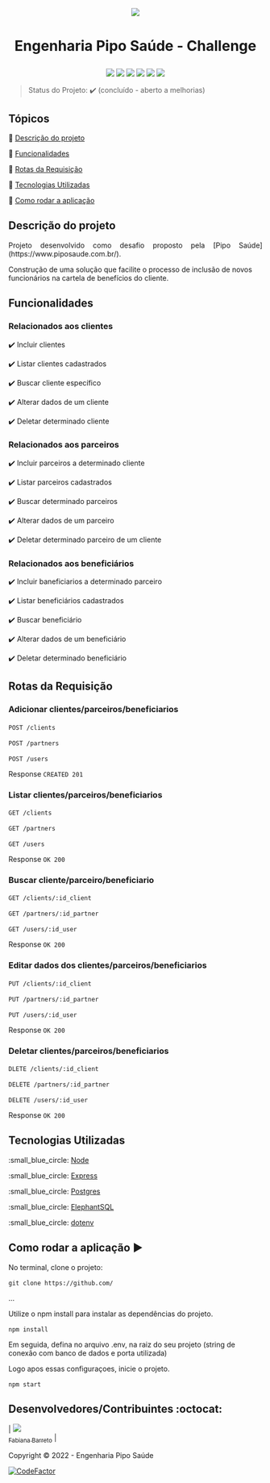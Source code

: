<p align='center'>
  <img src='./src/assets/Logo – Pipo Saúde.svg'/> 
</p>

<h1 align='center'>

   Engenharia Pipo Saúde - Challenge
</h1>

<p align='center'>
  <img src='https://img.shields.io/npm/v/npm?color=green'/>
  <img src="https://img.shields.io/badge/node-v16.14.2-green"/>
  <img src="https://img.shields.io/badge/express-v4.17.3-green"/>
  <img src="https://img.shields.io/badge/pg-v8.7.3-yellow"/>
  <img src="https://img.shields.io/badge/dotenv-v16.0.0-yellow"/>
  <img src="https://img.shields.io/badge/status-concluido-green"/>
</p>

> Status do Projeto: :heavy_check_mark: (concluído - aberto a melhorias)
## Tópicos

:small_blue_diamond: [Descrição do projeto](#descrição-do-projeto)

:small_blue_diamond: [Funcionalidades](#funcionalidades)

:small_blue_diamond: [Rotas da Requisição](#rotas-da-requisição)

:small_blue_diamond: [Tecnologias Utilizadas](#tecnologias-utilizadas)

:small_blue_diamond: [Como rodar a aplicação](#como-rodar-a-aplicação-arrow_forward)

## Descrição do projeto 

<p align="justify">
  Projeto desenvolvido como desafio proposto pela [Pipo Saúde](https://www.piposaude.com.br/). 

  Construção de uma solução que facilite o processo de inclusão de novos funcionários na cartela de benefícios do cliente.
</p>

## Funcionalidades
### Relacionados aos clientes
:heavy_check_mark: Incluir clientes

:heavy_check_mark: Listar clientes cadastrados

:heavy_check_mark: Buscar cliente específico

:heavy_check_mark: Alterar dados de um cliente

:heavy_check_mark: Deletar determinado cliente

### Relacionados aos parceiros

:heavy_check_mark: Incluir parceiros a determinado cliente

:heavy_check_mark: Listar parceiros cadastrados

:heavy_check_mark: Buscar determinado parceiros

:heavy_check_mark: Alterar dados de um parceiro

:heavy_check_mark: Deletar determinado parceiro de um cliente

### Relacionados aos beneficiários

:heavy_check_mark: Incluir baneficiarios a determinado parceiro

:heavy_check_mark: Listar beneficiários cadastrados

:heavy_check_mark: Buscar beneficiário

:heavy_check_mark: Alterar dados de um beneficiário

:heavy_check_mark: Deletar determinado beneficiário 


## Rotas da Requisição

### Adicionar clientes/parceiros/beneficiarios

`POST /clients`

`POST /partners`

`POST /users`

Response
`CREATED 201`

### Listar clientes/parceiros/beneficiarios

`GET /clients`

`GET /partners`

`GET /users`

Response
`OK 200`
### Buscar cliente/parceiro/beneficiario

`GET /clients/:id_client`

`GET /partners/:id_partner`

`GET /users/:id_user`

Response
`OK 200`

### Editar dados dos clientes/parceiros/beneficiarios

`PUT /clients/:id_client`

`PUT /partners/:id_partner`

`PUT /users/:id_user`

Response
`OK 200`
### Deletar clientes/parceiros/beneficiarios

`DLETE /clients/:id_client`

`DELETE /partners/:id_partner`

`DELETE /users/:id_user`

Response
`OK 200`

## Tecnologias Utilizadas

:small_blue_circle: [Node](https://nodejs.org/en/download/)

:small_blue_circle: [Express](https://www.npmjs.com/package/express)

:small_blue_circle: [Postgres](https://node-postgres.com/)

:small_blue_circle: [ElephantSQL](https://www.elephantsql.com/)

:small_blue_circle: [dotenv](https://www.npmjs.com/package/dotenv)

## Como rodar a aplicação :arrow_forward:

No terminal, clone o projeto: 

```
git clone https://github.com/
```

... 

Utilize o npm install para instalar as dependências do projeto.

 ```
npm install

```
Em seguida, defina no arquivo .env, na raiz do seu projeto (string de conexão com banco de dados e porta utilizada)

Logo apos essas configuraçoes, inicie o projeto.

```
npm start

```

## Desenvolvedores/Contribuintes :octocat:

| [<img src="https://avatars.githubusercontent.com/u/39680930?v=4" width=115><br><sub>Fabiana Barreto</sub>](https://github.com/fabifelicia) |

Copyright :copyright: 2022 - Engenharia Pipo Saúde

[![CodeFactor](https://www.codefactor.io/repository/github/fabifelicia/case-pipo/badge)](https://www.codefactor.io/repository/github/fabifelicia/case-pipo)